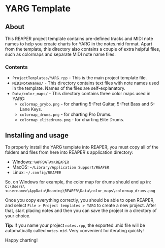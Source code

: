 # YARG Template

## About
This REAPER project template contains pre-defined tracks and MIDI note names to help you create charts for YARG in the notes.mid format. Apart from the template, this directory also contains a couple of extra helpful files, such as colormaps and separate MIDI note name files.

### Contents
* `ProjectTemplates/YARG.rpp` - This is the main project template file.
* `MIDINoteNames/` - This directory contains text files with note names used in the template. Names of the files are self-explanatory.
* `Data/color_maps/` - This directory contains three color maps used in YARG:
    * `colormap_grybo.png` - for charting 5-Fret Guitar, 5-Fret Bass and 5-Lane Keys.
    * `colormap_drums.png` - for charting Pro Drums.
    * `colormap_elitedrums.png` - for charting Elite Drums.


## Installing and usage
To properly install the YARG template into REAPER, you must copy all of the folders and files from here into REAPER's application directory:
* Windows: `%APPDATA%\REAPER`
* MacOS: `~/Library/Application Support/REAPER`
* Linux: `~/.config/REAPER`

So, on Windows for example, the color map for drums should end up in: `C:\Users\<username>\AppData\Roaming\REAPER\Data\color_maps\colormap_drums.png`

Once you copy everything correctly, you should be able to open REAPER, and select `File > Project templates > YARG` to create a new project. After that, start placing notes and then you can save the project in a directory of your choice.

**Tip:** if you name your project `notes.rpp`, the exported .mid file will be automatically called `notes.mid`. Very convenient for iterating quickly!

Happy charting!
